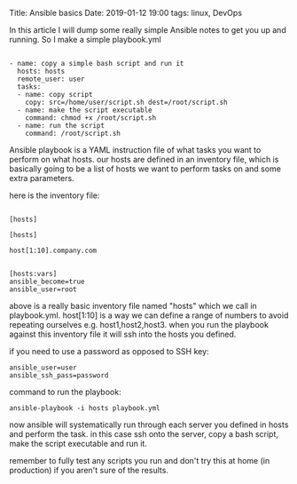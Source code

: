 Title: Ansible basics 
Date: 2019-01-12 19:00
tags: linux, DevOps

In this article I will dump some really simple Ansible notes to get you up and running.
So I make a simple playbook.yml

```

- name: copy a simple bash script and run it
  hosts: hosts
  remote_user: user
  tasks:
  - name: copy script
    copy: src=/home/user/script.sh dest=/root/script.sh
  - name: make the script executable
    command: chmod +x /root/script.sh
  - name: run the script
    command: /root/script.sh

```

Ansible playbook is a YAML instruction file of what tasks you want to perform on what hosts.
our hosts are defined in an inventory file, which is basically going to be a list of 
hosts we want to perform tasks on and some extra parameters.

here is the inventory file: 

```

[hosts]

[hosts]

host[1:10].company.com


[hosts:vars]
ansible_become=true
ansible_user=root

```

above is a really basic inventory file named "hosts" which we call in playbook.yml.
host[1:10] is a way we can define a range of numbers to avoid repeating ourselves e.g. host1,host2,host3. when you
run the playbook against this inventory file it will ssh into the hosts you defined. 

if you need to use a password as opposed to SSH key:

```
ansible_user=user
ansible_ssh_pass=password

``` 
command to run the playbook:

```
ansible-playbook -i hosts playbook.yml
```

now ansible will systematically run through each server you defined in hosts and perform the task. in this case
ssh onto the server, copy a bash script, make the script executable and run it.

remember to fully test any scripts you run and don't try this at home (in production) if you aren't sure
of the results.


























































